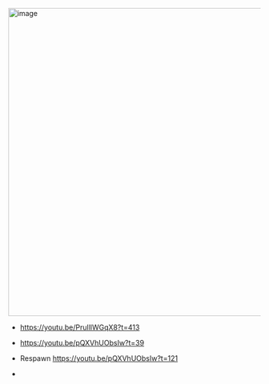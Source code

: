 
[<img width="904" height="616" alt="image" src="https://github.com/user-attachments/assets/502e66e2-0d0b-4e4d-8ce4-d7e99bf406fb" />](https://youtu.be/PrullIWGqX8?t=413)  
- https://youtu.be/PrullIWGqX8?t=413    
- https://youtu.be/pQXVhUObsIw?t=39


- Respawn https://youtu.be/pQXVhUObsIw?t=121
- 
